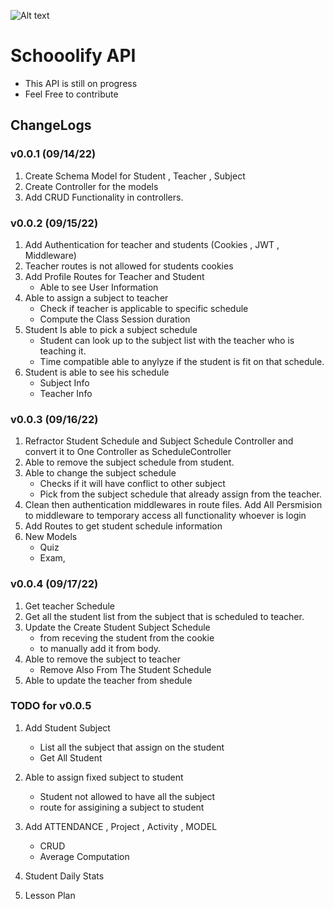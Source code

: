 ![Alt text](logo.jpg?raw=true "Hero")
# Schooolify API

* This API is still on progress
* Feel Free to contribute 


## ChangeLogs

### v0.0.1 (09/14/22)
1. Create Schema Model for Student , Teacher , Subject 
2. Create Controller for the models
3. Add CRUD Functionality in controllers.

### v0.0.2 (09/15/22)
1. Add Authentication for teacher and students (Cookies , JWT , Middleware)
2. Teacher routes is not allowed for students cookies
3. Add Profile Routes for Teacher and Student 
    - Able to see User Information
4. Able to assign a subject to teacher
    - Check if teacher is applicable to specific schedule
    - Compute the Class Session duration
5. Student Is able to pick a subject schedule
    - Student can look up to the subject list with the teacher who is teaching it.
    - Time compatible able to anylyze if the student is fit on that schedule.
6. Student is able to see his schedule 
    - Subject Info
    - Teacher Info


### v0.0.3 (09/16/22)
1. Refractor Student Schedule and Subject Schedule Controller and convert it to One Controller as ScheduleController
2. Able to remove the subject schedule from student.
3. Able to change the subject schedule 
    - Checks if it will have conflict to other subject
    - Pick from the subject schedule that already assign from the teacher.
4. Clean then authentication middlewares in route files. Add All Persmision to middleware to temporary access all functionality whoever is login
5. Add Routes to get student schedule information
6. New Models 
    - Quiz
    - Exam,

### v0.0.4 (09/17/22)
1. Get teacher Schedule
2. Get all the student list from the subject that is scheduled to teacher.
3. Update the Create Student Subject Schedule 
    - from receving the student from the cookie
    - to manually add it from body.
4. Able to remove the subject to teacher
    - Remove Also From The Student Schedule
5. Able to update the teacher from shedule


### TODO for v0.0.5

1. Add Student Subject
    - List all the subject that assign on the student
    - Get All Student 

2. Able to assign fixed subject to student
    - Student not allowed to have all the subject
    - route for assigining a subject to student

3. Add  ATTENDANCE , Project , Activity , MODEL
    - CRUD
    - Average Computation

4. Student Daily Stats
5. Lesson Plan
